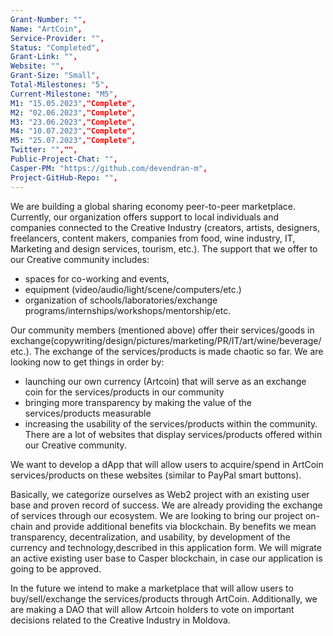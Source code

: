 ```yaml
---
Grant-Number: "",
Name: "ArtCoin",
Service-Provider: "",
Status: "Completed",
Grant-Link: "",
Website: "",
Grant-Size: "Small",
Total-Milestones: "5",
Current-Milestone: "M5",
M1: "15.05.2023","Complete",
M2: "02.06.2023","Complete",
M3: "23.06.2023","Complete",
M4: "10.07.2023","Complete",
M5: "25.07.2023","Complete",
Twitter: "","",
Public-Project-Chat: "",
Casper-PM: "https://github.com/devendran-m",
Project-GitHub-Repo: "",
---
```

<!--lang:en--> 
We are building a global sharing economy peer-to-peer marketplace. Currently, our organization offers support to local individuals and companies connected to the Creative Industry (creators, artists, designers, freelancers, content makers, companies from food, wine industry, IT, Marketing and design services, tourism, etc.). 
The support that we offer to our Creative community includes: 
- spaces for co-working and events, 
- equipment (video/audio/light/scene/computers/etc.) 
- organization of schools/laboratories/exchange programs/internships/workshops/mentorship/etc. 

Our community members (mentioned above) offer their services/goods in exchange(copywriting/design/pictures/marketing/PR/IT/art/wine/beverage/etc.). The exchange of the
services/products is made chaotic so far. We are looking now to get things in order by:
- launching our own currency (Artcoin) that will serve as an exchange coin for the services/products in our community
- bringing more transparency by making the value of the services/products measurable 
- increasing the usability of the services/products within the community. There are a lot of websites that display services/products offered within our Creative community. 
  
We want to develop a dApp that will allow users to acquire/spend in ArtCoin services/products on these websites (similar to PayPal smart buttons).

Basically, we categorize ourselves as Web2 project with an existing user base and proven record of success. We are already providing the exchange of services through our ecosystem. We are looking to bring our project on-chain and provide additional benefits via blockchain. By benefits we mean transparency, decentralization, and usability, by development of the currency and technology,described in this application form. We will migrate an active existing user base to Casper blockchain, in case our application is going to be approved. 

In the future we intend to make a marketplace that will allow users to buy/sell/exchange the services/products through ArtCoin. Additionally, we are making a DAO that will allow Artcoin holders to vote on important decisions related to the Creative Industry in Moldova.
<!--lang:es--] 

Estamos construyendo un mercado peer-to-peer de economía colaborativa global. Actualmente, nuestra organización ofrece apoyo a personas y empresas locales relacionadas con la Industria Creativa (creadores, artistas, diseñadores, autónomos, creadores de contenido, empresas de la industria alimentaria, enológica, informática, servicios de marketing y diseño, turismo, etc.). 
El apoyo que ofrecemos a nuestra comunidad creativa incluye: 
- espacios para co-working y eventos, 
- equipamiento (video/audio/luz/escena/computadoras/etc.) 
- organización de escuelas/laboratorios/programas de intercambio/pasantías/talleres/ tutoría/etc. 
  
Los miembros de nuestra comunidad (mencionados anteriormente) ofrecen sus servicios/bienes a cambio (redacción publicitaria/diseño/imágenes/marketing/PR/IT/arte/vino/bebida/etc.). El intercambio de los servicios/productos se hace caótico hasta ahora. Estamos buscando ahora para poner las cosas en orden por: 
- lanzar nuestra propia moneda (Artcoin) que servirá como moneda de cambio para los servicios/productos en nuestra comunidad
- traer más transparencia al hacer medible el valor de los servicios/productos- aumentar la usabilidad de los servicios/productos dentro de la comunidad. 
- Hay muchos sitios web que muestran servicios/productos ofrecidos dentro de nuestra comunidad creativa. 
  
Queremos desarrollar una dApp que permita a los usuarios adquirir/gastar en servicios/productos de ArtCoin en estos sitios web (similares a los botones inteligentes de PayPal)

Básicamente, nos categorizamos como proyecto Web2 con una base de usuarios existente y un historial comprobado de éxito. Ya estamos brindando el intercambio de servicios a través de nuestro ecosistema. Estamos buscando llevar nuestro proyecto a la cadena y brindar beneficios adicionales a través de blockchain. Por beneficios nos referimos a la transparencia, la descentralización y la usabilidad, mediante el desarrollo de la moneda y la tecnología, descritas en este formulario de solicitud. Migraremos una base de usuarios activa existente a Casper blockchain, en caso de que nuestra solicitud sea aprobada. 

En el futuro, tenemos la intención de crear un mercado que permita a los usuarios comprar/vender/intercambiar servicios/productos a través de ArtCoin. Además, estamos creando un DAO que permitirá a los poseedores de Artcoin votar sobre decisiones importantes relacionadas con la industria creativa en Moldavia. 
<!--lang:de--] 

Wir bauen einen globalen Peer-to-Peer-Marktplatz für die Sharing Economy auf. Derzeit bietet unsere Organisation Unterstützung für lokale Einzelpersonen und Unternehmen an, die mit der Kreativbranche verbunden sind (Kreative, Künstler, Designer, Freiberufler, Content-Macher, Unternehmen aus der Lebensmittel- und Weinindustrie, IT, Marketing- und Designdienstleistungen, Tourismus usw.). 
Die Unterstützung, die wir unserer kreativen Community anbieten, umfasst: 
- Räume für Zusammenarbeit und Veranstaltungen, 
- Ausrüstung (Video/Audio/Licht/Szene/Computer/usw.) 
- Organisation von Schulen/Laboren/Austauschprogrammen/Praktika/Workshops/ Mentoring/etc. 
  
Unsere Community-Mitglieder (oben erwähnt) bieten ihre Dienstleistungen/Waren im Austausch an (Texterstellung/Design/Bilder/Marketing/PR/IT/Kunst/Wein/Getränke/etc.). Der Austausch der Dienstleistungen/Produkte gestaltet sich bisher chaotisch. Wir versuchen jetzt, die Dinge in Ordnung zu bringen, indem wir: 
- Einführung unserer eigenen Währung (Artcoin), die als Tauschmünze für die Dienstleistungen/Produkte in unserer Community dienen wird – 
- mehr Transparenz schaffen, indem der Wert der Dienstleistungen/Produkte messbar gemacht wird – 
- Erhöhung der Benutzerfreundlichkeit der Dienstleistungen/Produkte innerhalb der Community. Es gibt viele Websites, auf denen die in unserer Kreativ-Community angebotenen Dienstleistungen/Produkte angezeigt werden. 
  
Wir möchten eine dApp entwickeln, die es Benutzern ermöglicht, ArtCoin-Dienste/-Produkte auf diesen Websites zu erwerben/auszugeben (ähnlich den PayPal-Smart-Buttons)

Grundsätzlich kategorisieren wir uns als Web2-Projekt mit einer bestehenden Benutzerbasis und nachgewiesener Erfolgsbilanz. Wir bieten bereits den Austausch von Diensten über unser Ökosystem an. Wir möchten unser Projekt in die Kette bringen und über die Blockchain zusätzliche Vorteile bieten. Mit Vorteilen meinen wir Transparenz, Dezentralisierung und Benutzerfreundlichkeit, mit der Entwicklung der in diesem Antragsformular beschriebenen Währung und Technologie. Wir werden eine aktive bestehende Benutzerbasis auf die Casper-Blockchain migrieren, falls unser Antrag genehmigt wird. 

In Zukunft beabsichtigen wir, einen Marktplatz zu schaffen, der es Benutzern ermöglicht, Dienstleistungen/Produkte über ArtCoin zu kaufen/verkaufen/austauschen. Darüber hinaus erstellen wir ein DAO, das es Artcoin-Inhabern ermöglicht, über wichtige Entscheidungen im Zusammenhang mit der Kreativbranche in Moldawien abzustimmen. 
<!--lang:fr--] 

Nous construisons un marché mondial peer-to-peer de l'économie du partage. Actuellement, notre organisation offre un soutien aux particuliers et aux entreprises locales liées à l'industrie créative (créateurs, artistes, designers, indépendants, créateurs de contenu, entreprises de l'alimentation, de l'industrie du vin, de l'informatique, des services de marketing et de conception, du tourisme, etc.).

L'accompagnement que nous proposons à notre communauté Créative comprend : 
- des espaces de co-working et d'événements, 
- du matériel (vidéo/audio/lumière/scène/ordinateurs/etc.) 
- l'organisation d'écoles/laboratoires/programmes d'échanges/stages/ateliers/ mentorat/etc. 

Les membres de notre communauté (mentionnés ci-dessus) offrent leurs services/biens en échange (rédaction/conception/images/marketing/RP/informatique/art/vin/boisson/etc.). L'échange des services/produits est rendu chaotique jusqu'à présent. Nous cherchons maintenant à mettre les choses en ordre en:
- lancer notre propre monnaie (Artcoin) qui servira de pièce d'échange pour les services/produits de notre communauté 
- apporter plus de transparence en rendant la valeur des services/produits mesurable 
- augmenter la convivialité des services/produits au sein de la communauté. Il existe de nombreux sites Web qui affichent les services/produits proposés au sein de notre communauté créative.

Nous voulons développer une dApp qui permettra aux utilisateurs d'acquérir/dépenser des services/produits ArtCoin sur ces sites Web (similaire aux boutons intelligents PayPal).

Fondamentalement, nous nous catégorisons comme un projet Web2 avec une base d'utilisateurs existante et des succès prouvés. Nous fournissons déjà l'échange de services via notre écosystème. Nous cherchons à mettre notre projet en chaîne et à fournir des avantages supplémentaires via la blockchain. Par avantages, nous entendons la transparence, la décentralisation et la convivialité, par le développement de la devise et de la technologie, décrites dans ce formulaire de candidature. Nous migrerons une base d'utilisateurs existante active vers la blockchain Casper, au cas où notre application serait approuvée.

À l'avenir, nous avons l'intention de créer une place de marché qui permettra aux utilisateurs d'acheter/vendre/échanger les services/produits via ArtCoin. De plus, nous créons un DAO qui permettra aux détenteurs d'Artcoin de voter sur des décisions importantes liées à l'industrie créative en Moldavie.

<!--lang:pl--] 

Budujemy globalny rynek peer-to-peer oparty na ekonomii współdzielenia. Obecnie nasza organizacja oferuje wsparcie lokalnym osobom i firmom związanym z Przemysłem Kreatywnym (twórcy, artyści, projektanci, freelancerzy, twórcy treści, firmy z branży spożywczej, winiarskiej, IT, usług marketingowych i projektowych, turystyki itp.).

Wsparcie, które oferujemy naszej społeczności Creative obejmuje: 
- przestrzenie do coworkingu i wydarzeń, 
- sprzęt (wideo/audio/światło/scena/komputery/itp.) 
- organizację szkół/laboratoriów/programów wymiany/staży/warsztatów/ mentoring/itp.

Członkowie naszej społeczności (wspomniani powyżej) oferują swoje usługi/towary w zamian (copywriting/design/zdjęcia/marketing/PR/IT/sztuka/wino/napoje/itp.). Na razie wymiana usług/produktów jest chaotyczna. Teraz chcemy uporządkować sprawy poprzez:
- wprowadzenie własnej waluty (Artcoin), która będzie służyła jako waluta wymiany usług/produktów w naszej społeczności 
- zwiększenie przejrzystości poprzez mierzalną wartość usług/produktów 
- zwiększenie użyteczności usług/produktów w społeczności. Istnieje wiele witryn internetowych, które wyświetlają usługi/produkty oferowane w ramach naszej społeczności Creative.

Chcemy opracować dApp, który pozwoli użytkownikom nabywać/wydawać usługi/produkty ArtCoin na tych stronach (podobnie jak inteligentne przyciski PayPal).

Zasadniczo kategoryzujemy się jako projekt Web2 z istniejącą bazą użytkowników i udokumentowanym sukcesem. Już zapewniamy wymianę usług za pośrednictwem naszego ekosystemu. Chcemy przenieść nasz projekt do łańcucha i zapewnić dodatkowe korzyści za pośrednictwem łańcucha bloków. Przez korzyści rozumiemy przejrzystość, decentralizację i użyteczność, rozwój waluty i technologii, opisanych w niniejszym formularzu zgłoszeniowym. Przeprowadzimy migrację aktywnej istniejącej bazy użytkowników do łańcucha bloków Casper, na wypadek gdyby nasza aplikacja miała zostać zatwierdzona.

<!--lang:uk--] 

W przyszłości zamierzamy stworzyć marketplace, który pozwoli użytkownikom kupować/sprzedawać/wymieniać usługi/produkty poprzez ArtCoin. Dodatkowo tworzymy DAO, które pozwoli posiadaczom Artcoinów głosować nad ważnymi decyzjami związanymi z Przemysłem Kreatywnym w Mołdawii.

Ми будуємо глобальний одноранговий ринок економіки обміну. Наразі наша організація пропонує підтримку місцевим окремим особам і компаніям, пов’язаним із креативною індустрією (творцям, художникам, дизайнерам, фрілансерам, розробникам контенту, компаніям харчової, виноробної промисловості, ІТ, маркетингу та дизайнерських послуг, туризму тощо)

Підтримка, яку ми пропонуємо нашій творчій спільноті, включає: 
- приміщення для коворкінгу та заходів, 
- обладнання (відео/аудіо/світло/сцена/комп'ютери тощо) 
- організацію шкіл/лабораторій/програм обміну/стажувань/семінарів/ наставництво/ін.

«Члени нашої спільноти (згадані вище) пропонують свої послуги/товари в обмін (копірайтинг/дизайн/фотографії/маркетинг/PR/IT/мистецтво/вино/напій/тощо). Обмін послугами/продуктами поки що хаотичний. Зараз ми прагнемо навести порядок за допомогою:
- запуск нашої власної валюти (Artcoin), яка слугуватиме монетою для обміну послуг/продуктів у нашій спільноті; 
- підвищення прозорості завдяки тому, що вартість послуг/продуктів можна виміряти; 
- підвищення зручності використання послуг/продуктів у спільноті. Є багато веб-сайтів, які відображають послуги/продукти, пропоновані в нашій творчій спільноті. 

Ми хочемо розробити dApp, який дозволить користувачам купувати/витрачати послуги/продукти ArtCoin на цих веб-сайтах (подібно до розумних кнопок PayPal).

По суті, ми класифікуємо себе як проект Web2 із наявною базою користувачів і підтвердженою успішністю. Ми вже забезпечуємо обмін послугами через нашу екосистему. Ми прагнемо перевести наш проект у мережу та надати додаткові переваги через блокчейн. Під перевагами ми маємо на увазі прозорість, децентралізацію та зручність використання, розвиток валюти та технології, описані в цій формі заявки. Ми перенесемо активну наявну базу користувачів на блокчейн Casper, якщо нашу заявку буде схвалено.

У майбутньому ми маємо намір створити ринок, який дозволить користувачам купувати/продавати/обмінювати послуги/продукти через ArtCoin. Крім того, ми створюємо DAO, який дозволить власникам Artcoin голосувати за важливі рішення, пов’язані з креативною індустрією в Молдові.
[!--lang:*-->  
